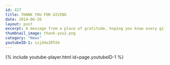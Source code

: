 ```yaml
---
id: 427
title: THANK YOU FOR GIVING
date: 2014-06-26
layout: post
excerpt: A message from a place of gratitude, hoping you know every gift has been key to moving UC Santa Cruz faculty and students forward in our endeavors to solve problems, make art, help others, improve our world and so much more. You make UC Santa Cruz thrive.
thumbnail_image: thank-you2.png
category: "News"
youtubeID-1: ixjd4o2RTd4
---
```

{% include youtube-player.html id=page.youtubeID-1 %}
